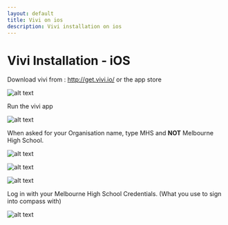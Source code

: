 ```yaml
---
layout: default
title: Vivi on ios
description: Vivi installation on ios
---
```


# Vivi Installation - iOS

Download vivi from : http://get.vivi.io/ or the app store

![alt text][download]

Run the vivi app

![alt text][app]

When asked for your Organisation name, type MHS and **NOT** Melbourne High School.

![alt text][badName]

![alt text][goodName]



![alt text][login]


Log in with your Melbourne High School Credentials. (What you use to sign into compass with)

![alt text][room]

[download]: http://i.imgur.com/Ck2ALp7.jpg

[app]: http://i.imgur.com/27vSYVP.jpg
[goodName]: http://i.imgur.com/DNCkoq6.jpg
[badName]: http://lodash.xyz/i/zuub1.jpg
[login]: http://i.imgur.com/QpB0wPe.jpg

[room]: http://i.imgur.com/FI3RDmo.jpg
